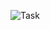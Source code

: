 ![Task](https://user-images.githubusercontent.com/61892969/84111543-5ac2a500-aa51-11ea-8291-8aaedeb8a14f.PNG)
